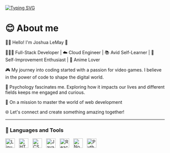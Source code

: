 
<a href="https://git.io/typing-svg"><img src="https://readme-typing-svg.demolab.com?font=Fira+Code&weight=500&size=24&pause=1000&color=38F789&width=435&lines=Hello+World%2C+I'm+Joshua.;Welcome+to+my+GitHub+page!" alt="Typing SVG" /></a>

#  😊 About me
👋🏾 Hello! I'm Joshua LeMay 🚀

👨🏾‍💻 Full-Stack Developer | ☁️ Cloud Engineer | 📚 Avid Self-Learner | 💪 Self-Improvement Enthusiast | 🍜 Anime Lover

🎮 My journey into coding started with a passion for video games. I believe in the power of code to shape the digital world.

🧠 Psychology fascinates me. Exploring how it impacts our lives and different fields keeps me engaged and curious.

🌟 On a mission to master the world of web development 

🌐 Let's connect and create something amazing together!

--- 
### 🧰 Languages and Tools

<img align="left" alt="Linux" width="30px" style="padding-right:10px;" src="https://cdn.jsdelivr.net/gh/devicons/devicon/icons/linux/linux-original.svg" />
<img align="left" alt="HTML" width="30px" style="padding-right:10px;" src="https://cdn.jsdelivr.net/gh/devicons/devicon/icons/html5/html5-plain.svg" />
<img align="left" alt="CSS" width="30px" style="padding-right:10px;" src="https://cdn.jsdelivr.net/gh/devicons/devicon/icons/css3/css3-plain.svg" />
<img align="left" alt="JavaScript" width="30px" style="padding-right:10px;" src="https://cdn.jsdelivr.net/gh/devicons/devicon/icons/javascript/javascript-plain.svg" />
<img align="left" alt="React" width="30px" style="padding-right:10px;" src="https://cdn.jsdelivr.net/gh/devicons/devicon/icons/react/react-original.svg" />
<img align="left" alt="NodeJS" width="30px" style="padding-right:10px;" src="https://cdn.jsdelivr.net/gh/devicons/devicon/icons/nodejs/nodejs-original.svg" />
<img align="left" alt="Python" width="30px" style="padding-right:10px;" src="https://cdn.jsdelivr.net/gh/devicons/devicon/icons/python/python-plain.svg" />
<br />

#
